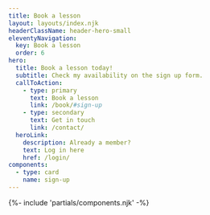 ```yaml
---
title: Book a lesson
layout: layouts/index.njk
headerClassName: header-hero-small
eleventyNavigation:
  key: Book a lesson
  order: 6
hero:
  title: Book a lesson today!
  subtitle: Check my availability on the sign up form.
  callToAction:
    - type: primary
      text: Book a lesson
      link: /book/#sign-up
    - type: secondary
      text: Get in touch
      link: /contact/
  heroLink:
    description: Already a member?
    text: Log in here
    href: /login/
components:
  - type: card
    name: sign-up
---
```


<article class="about-section no-padding book-page">
{%- include 'partials/components.njk' -%}
</article>
